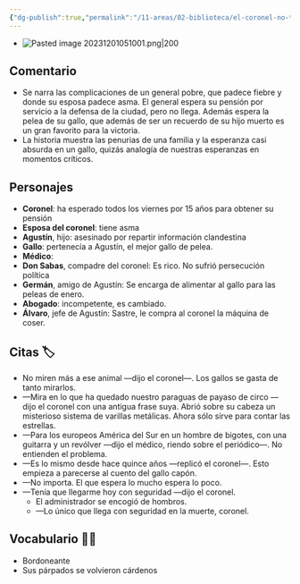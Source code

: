 ```yaml
---
{"dg-publish":true,"permalink":"/11-areas/02-biblioteca/el-coronel-no-tiene-quien-le-escriba/","noteIcon":""}
---
```


- ![Pasted image 20231201051001.png|200](/img/user/10%20Entrada%20%F0%9F%9B%92/%F0%9F%92%BE%20Adjuntos/Pasted%20image%2020231201051001.png)
## Comentario
- Se narra las complicaciones de un general pobre, que padece fiebre y donde su esposa padece asma. El general espera su pensión por servicio a la defensa de la ciudad, pero no llega. Además espera la pelea de su gallo, que además de ser un recuerdo de su hijo muerto es un gran favorito para la victoria. 
- La historia muestra las penurias de una familia y la esperanza casi absurda en un gallo, quizás analogía de nuestras esperanzas en momentos críticos.
## Personajes 
- **Coronel**: ha esperado todos los viernes por 15 años para obtener su pensión
- **Esposa del coronel**: tiene asma
- **Agustín**, hijo: asesinado por repartir información clandestina
- **Gallo**: pertenecía a Agustín, el mejor gallo de pelea.
- **Médico**: 
- **Don Sabas**, compadre del coronel: Es rico. No sufrió persecución política
- **Germán**, amigo de Agustín: Se encarga de alimentar al gallo para las peleas de enero.
- **Abogado**: incompetente, es cambiado.
- **Álvaro**, jefe de Agustín: Sastre, le compra al coronel la máquina de coser.
## Citas 🏷
- No miren más a ese animal —dijo el coronel—. Los gallos se gasta de tanto mirarlos.
- —Mira en lo que ha quedado nuestro paraguas de payaso de circo —dijo el coronel con una antigua frase suya. Abrió sobre su cabeza un misterioso sistema de varillas metálicas. Ahora sólo sirve para contar las estrellas.
- —Para los europeos América del Sur en un hombre de bigotes, con una guitarra y un revólver —dijo el médico, riendo sobre el periódico—. No entienden el problema.
- —Es lo mismo desde hace quince años —replicó el coronel—. Esto empieza a parecerse al cuento del gallo capón.
- —No importa. El que espera lo mucho espera lo poco.
- —Tenía que llegarme hoy con seguridad —dijo el coronel.
	- El administrador se encogió de hombros.
	- —Lo único que llega con seguridad en la muerte, coronel.
## Vocabulario 👨‍🏫
- Bordoneante
- Sus párpados se volvieron cárdenos